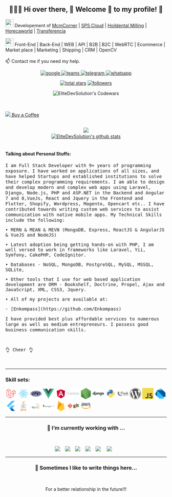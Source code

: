 <h2 align='center'> 🙋🏻‍♂️ Hi over there, 👋 Welcome 🎉 to my profile! 🧑 </h2>

<img src="https://emojis.slackmojis.com/emojis/images/1471045839/793/computerrage.gif" width="25" height="25"/> Developement of [McmCorner](https://mcmcorner.com) | [SPS Cloud](https://indieentertainmentmedia.com/australian-filmmaker-author-david-raynor-launches-spscloud-a-new-app-for-screenwriters/) | [Hoildental Milling](https://order.hoildental.com) | [Horecaworld](https://horecaworld.nl) | [Transferencia](https://transferencia.oops.ar) 

<img src="https://emojis.slackmojis.com/emojis/images/1500426137/2648/allo-tongue.gif" width="25" height="25"/> Front-End | Back-End | WEB | API | B2B | B2C | WebRTC | Ecommerce | Market place | Marketing | Shipping | CRM | OpenCV 
<br><br>
<g-emoji class="g-emoji" alias="mailbox" fallback-src="https://github.githubassets.com/images/icons/emoji/unicode/1f4eb.png">📫</g-emoji> Contact me if you need my help.

<div align="center">
    <a href="mailto:fstorm707@gmail.com" target="_blank">
        <img src="https://img.shields.io/badge/google-%2300acee.svg?&amp;style=for-the-badge&amp;logo=google&amp;logoColor=white" alt="google">
    </a>
    <a href="https://teams.live.com/l/invite/FEAONPezJc0IuABYAY" target="_blank">
        <img src="https://img.shields.io/badge/teams-%232E87FB.svg?&amp;style=for-the-badge&amp;logo=skype&amp;logoColor=white" alt="teams">
    </a>
    <a href="https://t.me/SuperCoder707" target="_blank">
        <img src="https://img.shields.io/badge/telegram-%231E77B5.svg?&amp;style=for-the-badge&amp;logo=telegram&amp;logoColor=white" alt="telegram">
    </a>
    <a href="https://api.whatsapp.com/send?phone=14058808406&text=Hi%20EliteDevSolution%20from%20GitHub" target="_blank">
        <img src="https://img.shields.io/badge/whatsapp-%989E87FB.svg?&amp;style=for-the-badge&amp;logo=whatsapp&amp;logoColor=white" alt="whatsapp">
    </a>
</div>
<p align="center">
  <a href="https://github.com/elitedevsolution?tab=repositories&sort=stargazers">
    <img alt="total stars" title="Total stars on GitHub" src="https://custom-icon-badges.herokuapp.com/badge/dynamic/json?logo=star&color=55960c&labelColor=488207&label=Stars&style=for-the-badge&query=%24.stars&url=https://api.github-star-counter.workers.dev/user/elitedevsolution"/></a>
  <a href="https://github.com/elitedevsolution?tab=followers">
    <img alt="followers" title="Follow me on Github" src="https://custom-icon-badges.herokuapp.com/github/followers/elitedevsolution?color=236ad3&labelColor=1155ba&style=for-the-badge&logo=person-add&label=Follow&logoColor=white"/></a>
</p>
<p align="center">
  <img align="center" alt="EliteDevSolution's Codewars" height="30px" src="https://www.codewars.com/users/EliteDevSolution/badges/large" /> 
</p>
 <br><br> <a href="https://ko-fi.com/elitedevsolution"><img src="https://storage.ko-fi.com/cdn/cup-border.png" id="animatedcup-1635902440435" width="23"/> Buy a Coffee </a>
 <p align="center">
  <br><img src="https://github.com/punitkmryh/punitkmryh/blob/master/Developer.gif" width="450px"><br>
  <a href="https://github.com/elitedevsolution"><img src="https://github-readme-stats.vercel.app/api?username=elitedevsolution" alt="EliteDevSolution's github stats" data-canonical-src="https://github-readme-stats.vercel.app/api?username=elitedevsolution" style="max-width: 100%;"></a>
  <br><br>
  <h4>Talking about Personal Stuffs:</h4>
  <samp> I am Full Stack Developer with 9+ years of programming exposure. I have worked on applications of all sizes, and have helped Startups and established institutions to solve their complex programming requirements.
I am able to design and develop modern and complex web apps using Laravel, Django, Node.js, PHP and ASP.NET in the Backend and Angular 7 and 8,VueJs, React and Jquery in the Frontend and Flutter, Shopify, Wordpress, Magento, Opencart etc..
I have contributed towards writing custom web services to assist communication with native mobile apps. My Technical Skills include the following:
    <p align='left'>• MERN & MEAN & MEVN (MongoDB, Express, ReactJS & AngularJS & VueJS and NodeJS)</p>
  <p align='left'>• Latest adoption being getting hands-on with PHP, I am well versed to work in frameworks like Laravel, Yii, Symfony, CakePHP, CodeIgnitor.</p>
    <p align='left'>• Databases - NoSQL, MongoDB, PostgreSQL, MySQL, MSSQL, SQLite,</p>
  <p align='left'>• Other tools that I use for web based application development are ORM - Bookshelf, Doctrine, Propel, Ajax and JavaScript, XML, CSS3, Jquery.</p>
  <p align='left'>• All of my projects are available at: 
  <p align='left'> - [Enkompass](https://github.com/Enkompass)</p>
    I have provided best plus affordable services to numerous large as well as medium entrepreneurs. I possess good business communication skills.
  <p>&nbsp;</p>
   <p align='left'>👌 Cheer 👌 </p>
  </samp>
  <br>
  
</p>

<hr>

### Skill sets:

<code><img height="35" src="https://raw.githubusercontent.com/github/explore/80688e429a7d4ef2fca1e82350fe8e3517d3494d/topics/laravel/laravel.png"></code>
<code><img height="35" src="https://raw.githubusercontent.com/github/explore/80688e429a7d4ef2fca1e82350fe8e3517d3494d/topics/react/react.png"></code>
<code><img height="35" src="https://raw.githubusercontent.com/github/explore/80688e429a7d4ef2fca1e82350fe8e3517d3494d/topics/php/php.png"></code>
<code><img height="35" src="https://raw.githubusercontent.com/github/explore/80688e429a7d4ef2fca1e82350fe8e3517d3494d/topics/vue/vue.png"></code>
<code><img height="35" src="https://raw.githubusercontent.com/github/explore/80688e429a7d4ef2fca1e82350fe8e3517d3494d/topics/angular/angular.png"></code>
<code><img height="35" src="https://raw.githubusercontent.com/github/explore/80688e429a7d4ef2fca1e82350fe8e3517d3494d/topics/express/express.png"></code>
<code><img height="35" src="https://raw.githubusercontent.com/github/explore/80688e429a7d4ef2fca1e82350fe8e3517d3494d/topics/nodejs/nodejs.png"></code>
<code><img height="35" src="https://raw.githubusercontent.com/github/explore/80688e429a7d4ef2fca1e82350fe8e3517d3494d/topics/django/django.png"></code>
<code><img height="35" src="https://raw.githubusercontent.com/github/explore/80688e429a7d4ef2fca1e82350fe8e3517d3494d/topics/python/python.png"></code>
<code><img height="35" src="https://raw.githubusercontent.com/github/explore/80688e429a7d4ef2fca1e82350fe8e3517d3494d/topics/flask/flask.png"></code>
<code><img height="35" src="https://raw.githubusercontent.com/github/explore/80688e429a7d4ef2fca1e82350fe8e3517d3494d/topics/wordpress/wordpress.png"></code>
<code><img height="35" src="https://raw.githubusercontent.com/github/explore/80688e429a7d4ef2fca1e82350fe8e3517d3494d/topics/javascript/javascript.png"></code>
<code><img height="35" src="https://raw.githubusercontent.com/github/explore/80688e429a7d4ef2fca1e82350fe8e3517d3494d/topics/dart/dart.png"></code>
<code><img height="35" src="https://raw.githubusercontent.com/github/explore/80688e429a7d4ef2fca1e82350fe8e3517d3494d/topics/flutter/flutter.png"></code>
<code><img height="35" src="https://raw.githubusercontent.com/github/explore/80688e429a7d4ef2fca1e82350fe8e3517d3494d/topics/java/java.png"></code>
<code><img height="35" src="https://raw.githubusercontent.com/github/explore/80688e429a7d4ef2fca1e82350fe8e3517d3494d/topics/mysql/mysql.png"></code>
<code><img height="35" src="https://raw.githubusercontent.com/github/explore/80688e429a7d4ef2fca1e82350fe8e3517d3494d/topics/mongodb/mongodb.png"></code>
<code><img height="35" src="https://raw.githubusercontent.com/github/explore/80688e429a7d4ef2fca1e82350fe8e3517d3494d/topics/firebase/firebase.png"></code>
<code><img height="35" src="https://raw.githubusercontent.com/github/explore/80688e429a7d4ef2fca1e82350fe8e3517d3494d/topics/git/git.png"></code>
<code><img height="35" src="https://raw.githubusercontent.com/github/explore/80688e429a7d4ef2fca1e82350fe8e3517d3494d/topics/aws/aws.png"></code>
<hr>

<h3 align='center'> 🌱  I’m currently working with ...</h4>
<br>
<p align='center'>
  <img  src="https://img.shields.io/badge/react%20-%2361DAFB.svg?&style=for-the-badge&logo=react&logoColor=white" />&nbsp;&nbsp;&nbsp;
  <img  src="https://img.shields.io/badge/Vue%20-%23339903.svg?&style=for-the-badge&logo=Vue.js&logoColor=white" />&nbsp;&nbsp;&nbsp;
  <img  src="https://img.shields.io/badge/Node%20-%23339933.svg?&style=for-the-badge&logo=node.js&logoColor=white" />&nbsp;&nbsp;&nbsp;
  <img  src="https://img.shields.io/badge/Jest%20-%23c21325.svg?&style=for-the-badge&logo=jest&logoColor=white" />&nbsp;&nbsp;&nbsp;
  <img  src="https://img.shields.io/badge/MongoDB%20-%231572B6.svg?&style=for-the-badge&logo=mongodb&logoColor=green" /> &nbsp;&nbsp;&nbsp;
  <img  src="https://img.shields.io/badge/electron%20-%2361DAGB.svg?&style=for-the-badge&logo=electron&logoColor=white" /> &nbsp;&nbsp;&nbsp;
</p>

<hr>
<h3 align='center'  >💬  Sometimes I like to write things here...</h4>
<br>
<p align='center' align='right'>
  For a better relationship in the future!!!
</p>

<!--
**punitkmryh/punitkmryh** is a ✨ _special_ ✨ repository because its `README.md` (this file) appears on your GitHub profile.

Here are some ideas to get you started:

- 🔭 I’m currently working on ...
- 🌱 I’m currently learning ...
- 👯 I’m looking to collaborate on ...
- 🤔 I’m looking for help with ...
- 💬 Ask me about ...
- 📫 How to reach me: ...
- 😄 Pronouns: ...
- ⚡ Fun fact: ...
-->
